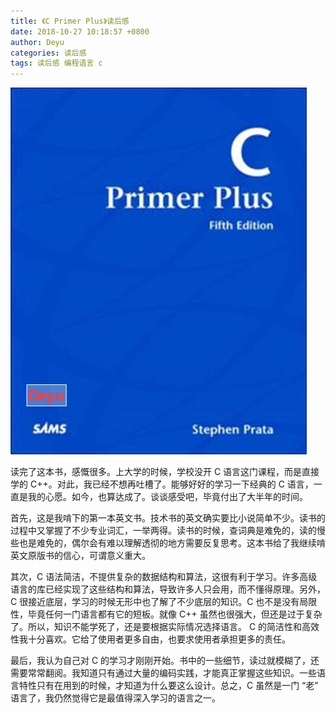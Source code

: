 ```yaml
---
title: 《C Primer Plus》读后感
date: 2018-10-27 10:18:57 +0800
author: Deyu
categories: 读后感
tags: 读后感 编程语言 c
---
```


![C Primer Plus](/assets/img/blog/2018-10-27-c-primer-plus-book-cover.jpeg)

读完了这本书，感慨很多。上大学的时候，学校没开 C 语言这门课程，而是直接学的 C++。对此，我已经不想再吐槽了。能够好好的学习一下经典的 C 语言，一直是我的心愿。如今，也算达成了。谈谈感受吧，毕竟付出了大半年的时间。

首先，这是我啃下的第一本英文书。技术书的英文确实要比小说简单不少。读书的过程中又掌握了不少专业词汇，一举两得。读书的时候，查词典是难免的，读的慢些也是难免的，偶尔会有难以理解透彻的地方需要反复思考。这本书给了我继续啃英文原版书的信心，可谓意义重大。

<!--more-->

其次，C 语法简洁，不提供复杂的数据结构和算法，这很有利于学习。许多高级语言的库已经实现了这些结构和算法，导致许多人只会用，而不懂得原理。另外，C 很接近底层，学习的时候无形中也了解了不少底层的知识。C 也不是没有局限性，毕竟任何一门语言都有它的短板。就像 C++ 虽然也很强大，但还是过于复杂了。所以，知识不能学死了，还是要根据实际情况选择语言。 C 的简洁性和高效性我十分喜欢。它给了使用者更多自由，也要求使用者承担更多的责任。

最后，我认为自己对 C 的学习才刚刚开始。书中的一些细节，读过就模糊了，还需要常常翻阅。我知道只有通过大量的编码实践，才能真正掌握这些知识。一些语言特性只有在用到的时候，才知道为什么要这么设计。总之，C 虽然是一门 “老” 语言了，我仍然觉得它是最值得深入学习的语言之一。


&nbsp;
&nbsp;
